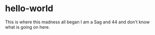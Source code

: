 # hello-world
This is where this madness all began
I am a Sag and 44 and don't know what is going on here.
